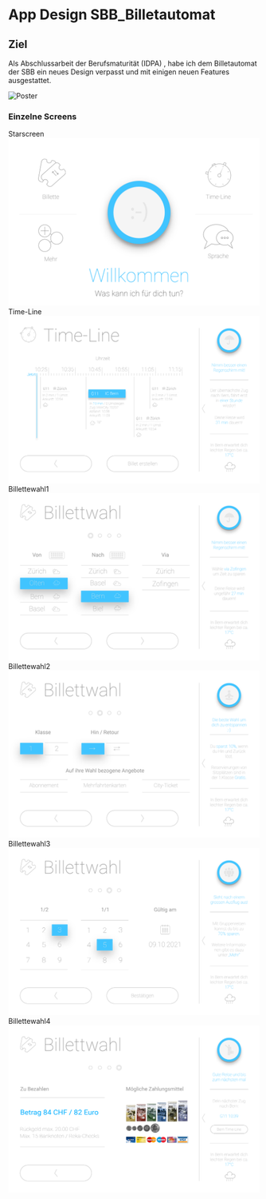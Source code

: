 # App Design SBB_Billetautomat

## Ziel
Als Abschlussarbeit der Berufsmaturität (IDPA) , habe ich dem Billetautomat der SBB ein neues Design verpasst und mit einigen neuen Features ausgestattet. 

![Poster](Poster.png)

### Einzelne Screens
Starscreen
![Starscreen](Startscreen.png)
Time-Line
![Time-Line](Time-Line.png)
Billettewahl1
![Billettewahl1](Billettewahl1.png)
Billettewahl2
![Billettewahl2](Billettewahl2.png)
Billettewahl3
![Billettewahl3](Billettewahl3.png)
Billettewahl4
![Billettewahl4](Billettewahl4.png)

